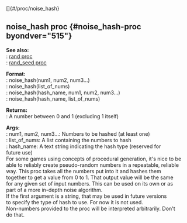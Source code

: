 []{#/proc/noise_hash}    
## noise_hash proc {#noise_hash-proc byondver="515"}    
**See also:**    
:   [rand proc](/ref/proc/rand.md)    
:   [rand_seed proc](/ref/proc/rand_seed.md)    
<!-- -->    
**Format:**    
:   noise_hash(num1, num2, num3\...)    
:   noise_hash(list_of_nums)    
:   noise_hash(hash_name, num1, num2, num3\...)    
:   noise_hash(hash_name, list_of_nums)    
<!-- -->    
**Returns:**    
:   A number between 0 and 1 (excluding 1 itself)    
<!-- -->    
**Args:**    
:   num1, num2, num3\...: Numbers to be hashed (at least one)    
:   list_of_nums: A list containing the numbers to hash    
:   hash_name: A text string indicating the hash type (reserved for    
    future use)    
For some games using concepts of procedural generation, it\'s nice to be    
able to reliably create pseudo-random numbers in a repeatable, reliable    
way. This proc takes all the numbers put into it and hashes them    
together to get a value from 0 to 1. That output value will be the same    
for any given set of input numbers. This can be used on its own or as    
part of a more in-depth noise algorithm.    
If the first argument is a string, that may be used in future versions    
to specify the type of hash to use. For now it is not used.    
Non-numbers provided to the proc will be interpreted arbitrarily. Don\'t    
do that.  